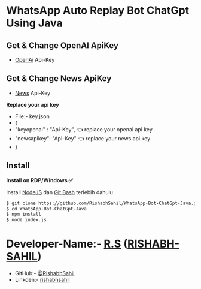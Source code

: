 
# WhatsApp Auto Replay Bot ChatGpt Using Java 

## Get & Change OpenAI ApiKey

- [OpenAi](https://beta.openai.com/account/api-keys) Api-Key

## Get & Change News ApiKey
- [News](https://newsapi.org/) Api-Key

**Replace your api key** 
- File:- key.json
- {
-    "keyopenai" : "Api-Key", 👈 replace your openai api key
-    "newsapikey": "Api-Key" 👈 replace your news api key
- }

## Install

**Install on RDP/Windows ✅**

Install [NodeJS](https://nodejs.org/en/download/) dan [Git Bash](https://git-scm.com/downloads) terlebih dahulu

```bash
$ git clone https://github.com/RishabhSahil/WhatsApp-Bot-ChatGpt-Java.git
$ cd WhatsApp-Bot-ChatGpt-Java
$ npm install
$ node index.js
```
# Developer-Name:- [R.S](https://www.instagram.com/_rishabh.sahil_/) ([RISHABH-SAHIL](https://www.instagram.com/_rishabh.sahil_/))
- GitHub:- [@RishabhSahil](https://github.com/RishabhSahil/whatsapp-bot-type-script)
- Linkden:- [rishabhsahil](https://www.linkedin.com/in/rishabhsahil/)
